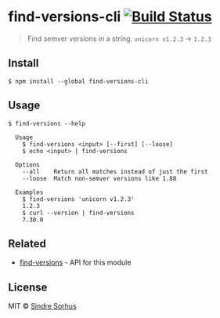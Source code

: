 # find-versions-cli [![Build Status](https://travis-ci.com/sindresorhus/find-versions-cli.svg?branch=master)](https://travis-ci.com/sindresorhus/find-versions-cli)

> Find semver versions in a string: `unicorn v1.2.3` → `1.2.3`


## Install

```
$ npm install --global find-versions-cli
```


## Usage

```
$ find-versions --help

  Usage
    $ find-versions <input> [--first] [--loose]
    $ echo <input> | find-versions

  Options
    --all    Return all matches instead of just the first
    --loose  Match non-semver versions like 1.88

  Examples
    $ find-versions 'unicorn v1.2.3'
    1.2.3
    $ curl --version | find-versions
    7.30.0
```


## Related

- [find-versions](https://github.com/sindresorhus/find-versions) - API for this module


## License

MIT © [Sindre Sorhus](https://sindresorhus.com)
